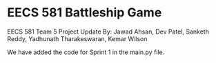 # EECS 581 Battleship Game
EECS 581 Team 5 Project Update
By: Jawad Ahsan, Dev Patel, Sanketh Reddy, Yadhunath Tharakeswaran, Kemar Wilson

We have added the code for Sprint 1 in the main.py file. 

